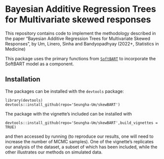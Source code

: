 # Bayesian Additive Regression Trees for Multivariate skewed responses

This repository contains code to implement the methodology described in
the paper “Bayesian Additive Regression Trees for Multivariate Skewed
Responses”, by Um, Linero, Sinha and Bandyopadhyay (2022+, Statistics in
Medicine)

This package uses the primary functions from
[`SoftBART`](https://github.com/theodds/SoftBART) to incorporate the
SoftBART model as a component.

## Installation

The packages can be installed with the `devtools` package:

    library(devtools) 
    devtools::install_github(repo='Seungha-Um/skewBART') 

The package with the vignette’s included can be installed with

    devtools::install_github(repo='Seungha-Um/skewBART',build_vignettes = TRUE) 

and then accessed by running (to reproduce our results, one will need to
increase the number of MCMC samples). One of the vignette’s replicates
our analysis of the dataset, a subset of which has been included, while
the other illustrates our methods on simulated data.
